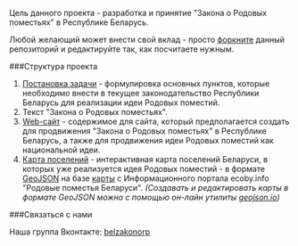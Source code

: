 Цель данного проекта - разработка и принятие "Закона о Родовых поместьях" в Республике Беларусь.
 
Любой желающий может внести свой вклад - просто [форкните](https://ru.wikipedia.org/wiki/%D0%A4%D0%BE%D1%80%D0%BA) данный репозиторий и редактируйте так, как посчитаете нужным.

###Структура проекта

1. [Постановка задачи](postanovka-zadachi.md) - формулировка основных пунктов, которые необходимо внести в текущее законодательство Республики Беларусь для реализации идеи Родовых поместий.
2. Текст "Закона о Родовых поместьях".
3. [Web-сайт](/website) - содержимое для сайта, который предполагается создать для продвижения "Закона о Родовых поместьях" в Республике Беларусь, а также для продвижения идеи Родовых поместий как национальной идеи.
4. [Карта поселений](poselenia-rb.geojson) - интерактивная карта поселений Беларуси, в которых уже реализуется идея Родовых поместий - в формате [GeoJSON](https://ru.wikipedia.org/wiki/GeoJSON) на базе [карты](http://ecoby.info/poselenies) с Информационного портала ecoby.info "Родовые поместья Беларуси". *(Создавать и редактировать карты в формате GeoJSON можно с помощью он-лайн утилиты [geojson.io](http://geojson.io))*

###Связаться с нами

Наша группа Вконтакте: [belzakonorp](http://vk.com/belzakonorp)
